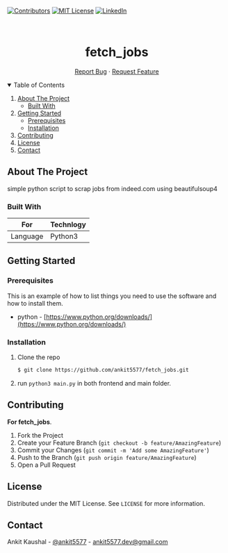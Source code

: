 [![Contributors][contributors-shield]][contributors-url]
[![MIT License][license-shield]][license-url]
[![LinkedIn][linkedin-aiboost]][linkedin-url]


<!-- PROJECT LOGO -->
<br />
<p align="center">
    <h1 align="center">fetch_jobs</h1>

  <p align="center">
    <a href="https://github.com/ankit5577/fetch_jobs/issues">Report Bug</a>
    ·
    <a href="https://github.com/ankit5577/fetch_jobs/issues">Request Feature</a>
  </p>
</p>



<!-- TABLE OF CONTENTS -->
<details open="open">
  <summary>Table of Contents</summary>
  <ol>
    <li>
      <a href="#about-the-project">About The Project</a>
      <ul>
        <li><a href="#built-with">Built With</a></li>
      </ul>
    </li>
    <li>
      <a href="#getting-started">Getting Started</a>
      <ul>
        <li><a href="#prerequisites">Prerequisites</a></li>
        <li><a href="#installation">Installation</a></li>
      </ul>
    </li>
    <li><a href="#contributing">Contributing</a></li>
    <li><a href="#license">License</a></li>
    <li><a href="#contact">Contact</a></li>
  </ol>
</details>



<!-- ABOUT THE PROJECT -->
## About The Project
simple python script to scrap jobs from indeed.com using beautifulsoup4


### Built With

For | Technlogy
------------ | -------------
Language | Python3

<!-- GETTING STARTED -->
## Getting Started

### Prerequisites

This is an example of how to list things you need to use the software and how to install them.
* python - [https://www.python.org/downloads/](https://www.python.org/downloads/)

### Installation
1. Clone the repo
   ```bash
   $ git clone https://github.com/ankit5577/fetch_jobs.git
   ```
2. run ```python3 main.py``` in both frontend and main folder.

<!-- CONTRIBUTING -->
## Contributing

**For fetch_jobs**.

1. Fork the Project
2. Create your Feature Branch (`git checkout -b feature/AmazingFeature`)
3. Commit your Changes (`git commit -m 'Add some AmazingFeature'`)
4. Push to the Branch (`git push origin feature/AmazingFeature`)
5. Open a Pull Request


<!-- LICENSE -->
## License

Distributed under the MIT License. See `LICENSE` for more information.

<!-- CONTACT -->
## Contact

Ankit Kaushal - [@ankit5577](https://twitter.com/ankit5577_dev) - ankit5577.dev@gmail.com


<!-- MARKDOWN LINKS & IMAGES -->
[contributors-shield]: https://img.shields.io/github/contributors/ankit5577/fetch_jobs.svg?style=for-the-badge
[contributors-url]: https://github.com/anki5577/fetch_jobs/contributors
[forks-shield]: https://img.shields.io/github/forks/ankit5577/fetch_jobs.svg?style=for-the-badge
[forks-url]: https://github.com/anki5577/fetch_jobs/members
[stars-shield]: https://img.shields.io/github/stars/ankit5577/fetch_jobs.svg?style=for-the-badge
[stars-url]: https://github.com/anki5577/fetch_jobs/stargazers
[issues-shield]: https://img.shields.io/github/issues/ankit5577/fetch_jobs.svg?style=for-the-badge
[issues-url]: hhttps://github.com/anki5577/fetch_jobs/issues
[license-shield]: https://img.shields.io/github/license/ankit5577/fetch_jobs.svg?style=for-the-badge
[license-url]: https://github.com/anki5577/fetch_jobs/assets/LICENSE.txt
[linkedin-aiboost]: https://img.shields.io/badge/ankit5577/fetch_jobs.svg?style=for-the-badge&logo=linkedin&colorB=555
[linkedin-url]: https://linkedin.com/in/ankit5577

